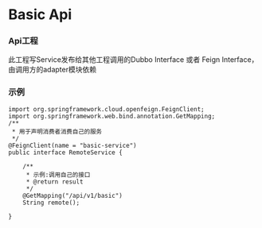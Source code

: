 # Basic Api

### Api工程
此工程写Service发布给其他工程调用的Dubbo Interface 或者 Feign Interface，由调用方的adapter模块依赖

### 示例
```
import org.springframework.cloud.openfeign.FeignClient;
import org.springframework.web.bind.annotation.GetMapping;
/**
 * 用于声明消费者消费自己的服务
 */
@FeignClient(name = "basic-service")
public interface RemoteService {

    /**
     * 示例:调用自己的接口
     * @return result
     */
    @GetMapping("/api/v1/basic")
    String remote();

}
```